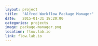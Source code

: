 ```yaml
---
layout: project
title:  "Alfred Workflow Package Manager"
date:   2015-01-31 18:20:00
categories: projects
image: package-manager.png
location: flow.lab.io
link: flow.lab.io
---
```

